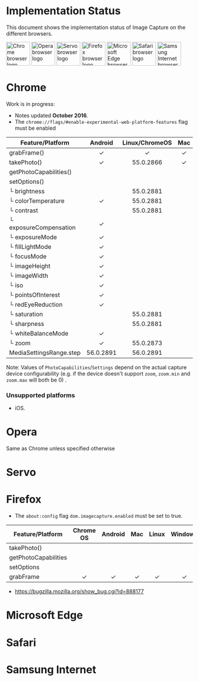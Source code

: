 # Implementation Status
This document shows the implementation status of Image Capture on the
different browsers.

<a href="#chrome"><img width=64 src="https://raw.githubusercontent.com/alrra/browser-logos/master/src/chrome/chrome_128x128.png" alt="Chrome browser logo"></a>
<a href="#opera"><img width=64 src="https://raw.githubusercontent.com/alrra/browser-logos/master/src/opera/opera_128x128.png" alt="Opera browser logo"></a>
<a href="#servo"><img width=64 src="https://raw.githubusercontent.com/alrra/browser-logos/master/src/browser.html/browser.html_128x128.png" alt="Servo browser logo"></a>
<a href="#firefox"><img width=64 src="https://raw.githubusercontent.com/alrra/browser-logos/master/src/firefox/firefox_128x128.png" alt="Firefox browser logo"></a>
<a href="#microsoft-edge"><img width=64 src="https://raw.githubusercontent.com/alrra/browser-logos/master/src/edge/edge_128x128.png" alt="Microsoft Edge browser logo"></a>
<a href="#microsoft-edge"><img width=64 src="https://raw.githubusercontent.com/alrra/browser-logos/master/src/safari/safari_128x128.png" alt="Safari browser logo"></a>
<a href="#samsung-internet"><img width=64 src="https://raw.githubusercontent.com/alrra/browser-logos/master/src/samsung-internet/samsung-internet_128x128.png" alt="Samsung Internet browser logo"></a>

# Chrome
Work is in progress:
* Notes updated **October 2016**.
* The `chrome://flags/#enable-experimental-web-platform-features` flag must be enabled

Feature/Platform          | Android | Linux/ChromeOS | Mac | Windows |
------------------------- | :-----: | :------------: | :-: | :-----: |
grabFrame()               | ✓       | ✓              | ✓   | ✓       |
takePhoto()               | ✓       | 55.0.2866      | ✓   |55.0.2867|
getPhotoCapabilities()    |         |                |     |         |
setOptions()              |         |                |     |         |
└ brightness              |         | 55.0.2881      |     |         |
└ colorTemperature        | ✓       | 55.0.2881      |     |         |
└ contrast                |         | 55.0.2881      |     |         |
└ exposureCompensation    | ✓       |                |     |         |
└ exposureMode            | ✓       |                |     |         |
└ fillLightMode           | ✓       |                |     |         |
└ focusMode               | ✓       |                |     |         |
└ imageHeight             | ✓       |                |     |         |
└ imageWidth              | ✓       |                |     |         |
└ iso                     | ✓       |                |     |         |
└ pointsOfInterest        | ✓       |                |     |         |
└ redEyeReduction         | ✓       |                |     |         |
└ saturation              |         | 55.0.2881      |     |         |
└ sharpness               |         | 55.0.2881      |     |         |
└ whiteBalanceMode        | ✓       |                |     |         |
└ zoom                    | ✓       | 55.0.2873      |     |         |
MediaSettingsRange.step   |56.0.2891| 56.0.2891      |     |         |

Note: Values of `PhotoCapabilities`/`Settings` depend on the actual capture device configurability (e.g. if the device doesn't support `zoom`, `zoom.min` and `zoom.max` will both be 0) .

### Unsupported platforms

* iOS.

# Opera
Same as Chrome unless specified otherwise

# Servo

# Firefox

* The `about:config` flag `dom.imagecapture.enabled` must be set to true.

Feature/Platform          | Chrome OS | Android | Mac | Linux | Windows |
------------------------- | :-------: | :-----: | :-: | :---: | :-----: |
takePhoto()               |           |         |     |       |         |
getPhotoCapabilities      |           |         |     |       |         |
setOptions                |           |         |     |       |         |
grabFrame                 | ✓         | ✓       | ✓   | ✓     | ✓       |

- https://bugzilla.mozilla.org/show_bug.cgi?id=888177

# Microsoft Edge

# Safari

# Samsung Internet

